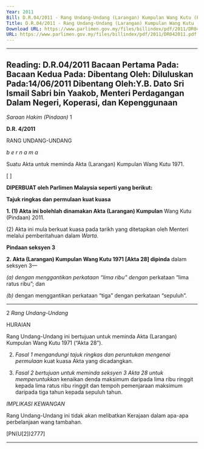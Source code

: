 ```yaml
---
Year: 2011
Bill: D.R.04/2011 - Rang Undang-Undang (Larangan) Kumpulan Wang Kutu (Pindaan) 2011 (Lulus)
Title: D.R.04/2011 - Rang Undang-Undang (Larangan) Kumpulan Wang Kutu (Pindaan) 2011 (Lulus)
Download URL: https://www.parlimen.gov.my/files/billindex/pdf/2011/DR042011.pdf
URL: https://www.parlimen.gov.my/files/billindex/pdf/2011/DR042011.pdf
---
```

---
Reading:
D.R.04/2011
Bacaan Pertama Pada:
Bacaan Kedua Pada:
Dibentang Oleh:
Diluluskan Pada:14/06/2011
Dibentang Oleh:Y.B. Dato Sri Ismail Sabri bin Yaakob, Menteri Perdagangan Dalam Negeri, Koperasi, dan Kepenggunaan
---

_Saraan Hakim (Pindaan)_ 1

**D.R. 4/2011**

RANG UNDANG-UNDANG

_b e r n a m a_

Suatu Akta untuk meminda Akta (Larangan) Kumpulan Wang
Kutu 1971.

[ ]

**DIPERBUAT oleh Parlimen Malaysia seperti yang berikut:**

**Tajuk ringkas dan permulaan kuat kuasa**

**1. (1) Akta ini bolehlah dinamakan Akta (Larangan) Kumpulan**
Wang Kutu (Pindaan) 2011.

(2) Akta ini mula berkuat kuasa pada tarikh yang ditetapkan
oleh Menteri melalui pemberitahuan dalam _Warta._

**Pindaan seksyen 3**

**2. Akta (Larangan) Kumpulan Wang Kutu 1971 [Akta 28] dipinda**
dalam seksyen 3—

_(a) dengan menggantikan perkataan “lima ribu” dengan_
perkataan “lima ratus ribu”; dan

_(b)_ dengan menggantikan perkataan “tiga” dengan perkataan
“sepuluh”.


-----

2 _Rang Undang-Undang_

HURAIAN

Rang Undang-Undang ini bertujuan untuk meminda Akta (Larangan) Kumpulan
Wang Kutu 1971 (“Akta 28”).

2. _Fasal 1 mengandungi tajuk ringkas dan peruntukan mengenai permulaan_
kuat kuasa Akta yang dicadangkan.

3. _Fasal 2 bertujuan untuk meminda seksyen 3 Akta 28 untuk memperuntukkan_
kenaikan denda maksimum daripada lima ribu ringgit kepada lima ratus ribu
ringgit dan tempoh pemenjaraan maksimum daripada tiga tahun kepada sepuluh
tahun.

_IMPLIKASI KEWANGAN_

Rang Undang-Undang ini tidak akan melibatkan Kerajaan dalam apa-apa
perbelanjaan wang tambahan.

[PN(U[2])2777]


-----

